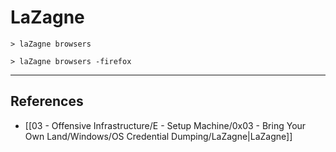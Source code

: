 # LaZagne

```
> laZagne browsers

> laZagne browsers -firefox
```

---
## References

- [[03 - Offensive Infrastructure/E - Setup Machine/0x03 - Bring Your Own Land/Windows/OS Credential Dumping/LaZagne|LaZagne]]